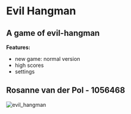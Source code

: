 Evil Hangman                       
============

A game of evil-hangman
----------------------

**Features:**

* new game: normal version
* high scores
* settings

Rosanne van der Pol - 1056468
---------------------------------

![evil_hangman](https://cloud.githubusercontent.com/assets/15331771/11157910/a20830e6-8a54-11e5-83d7-edae65c73b0b.jpg)
